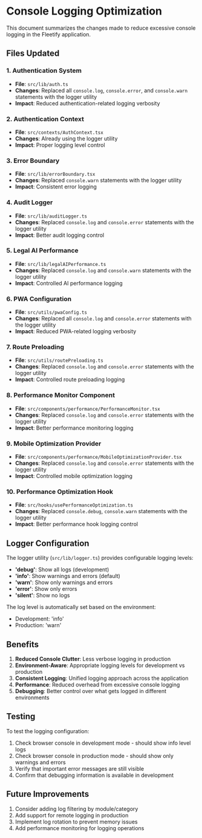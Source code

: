 # Console Logging Optimization

This document summarizes the changes made to reduce excessive console logging in the Fleetify application.

## Files Updated

### 1. Authentication System
- **File**: `src/lib/auth.ts`
- **Changes**: Replaced all `console.log`, `console.error`, and `console.warn` statements with the logger utility
- **Impact**: Reduced authentication-related logging verbosity

### 2. Authentication Context
- **File**: `src/contexts/AuthContext.tsx`
- **Changes**: Already using the logger utility
- **Impact**: Proper logging level control

### 3. Error Boundary
- **File**: `src/lib/errorBoundary.tsx`
- **Changes**: Replaced `console.warn` statements with the logger utility
- **Impact**: Consistent error logging

### 4. Audit Logger
- **File**: `src/lib/auditLogger.ts`
- **Changes**: Replaced `console.log` and `console.error` statements with the logger utility
- **Impact**: Better audit logging control

### 5. Legal AI Performance
- **File**: `src/lib/legalAIPerformance.ts`
- **Changes**: Replaced `console.log` and `console.warn` statements with the logger utility
- **Impact**: Controlled AI performance logging

### 6. PWA Configuration
- **File**: `src/utils/pwaConfig.ts`
- **Changes**: Replaced all `console.log` and `console.error` statements with the logger utility
- **Impact**: Reduced PWA-related logging verbosity

### 7. Route Preloading
- **File**: `src/utils/routePreloading.ts`
- **Changes**: Replaced `console.log` and `console.error` statements with the logger utility
- **Impact**: Controlled route preloading logging

### 8. Performance Monitor Component
- **File**: `src/components/performance/PerformanceMonitor.tsx`
- **Changes**: Replaced `console.log` and `console.error` statements with the logger utility
- **Impact**: Better performance monitoring logging

### 9. Mobile Optimization Provider
- **File**: `src/components/performance/MobileOptimizationProvider.tsx`
- **Changes**: Replaced `console.log` and `console.error` statements with the logger utility
- **Impact**: Controlled mobile optimization logging

### 10. Performance Optimization Hook
- **File**: `src/hooks/usePerformanceOptimization.ts`
- **Changes**: Replaced `console.debug`, `console.warn` statements with the logger utility
- **Impact**: Better performance hook logging control

## Logger Configuration

The logger utility (`src/lib/logger.ts`) provides configurable logging levels:

- **'debug'**: Show all logs (development)
- **'info'**: Show warnings and errors (default)
- **'warn'**: Show only warnings and errors
- **'error'**: Show only errors
- **'silent'**: Show no logs

The log level is automatically set based on the environment:
- Development: 'info'
- Production: 'warn'

## Benefits

1. **Reduced Console Clutter**: Less verbose logging in production
2. **Environment-Aware**: Appropriate logging levels for development vs production
3. **Consistent Logging**: Unified logging approach across the application
4. **Performance**: Reduced overhead from excessive console logging
5. **Debugging**: Better control over what gets logged in different environments

## Testing

To test the logging configuration:

1. Check browser console in development mode - should show info level logs
2. Check browser console in production mode - should show only warnings and errors
3. Verify that important error messages are still visible
4. Confirm that debugging information is available in development

## Future Improvements

1. Consider adding log filtering by module/category
2. Add support for remote logging in production
3. Implement log rotation to prevent memory issues
4. Add performance monitoring for logging operations
